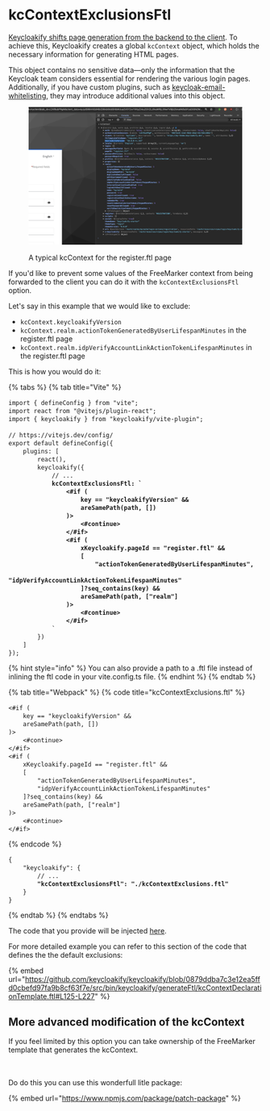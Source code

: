 # kcContextExclusionsFtl

[Keycloakify shifts page generation from the backend to the client](https://github.com/keycloakify/keycloakify/discussions/346#discussioncomment-5889791). To achieve this, Keycloakify creates a global `kcContext` object, which holds the necessary information for generating HTML pages.

This object contains no sensitive data—only the information that the Keycloak team considers essential for rendering the various login pages. Additionally, if you have custom plugins, such as [keycloak-email-whitelisting](https://github.com/micedre/keycloak-mail-whitelisting), they may introduce additional values into this object.

<figure><img src="../.gitbook/assets/image (88).png" alt=""><figcaption><p>A typical kcContext for the register.ftl page</p></figcaption></figure>

If you'd like to prevent some values of the FreeMarker context from being forwarded to the client you can do it with the `kcContextExclusionsFtl` option. &#x20;

Let's say in this example that we would like to exclude:

* `kcContext.keycloakifyVersion`
* `kcContext.realm.actionTokenGeneratedByUserLifespanMinutes` in the register.ftl page
* `kcContext.realm.idpVerifyAccountLinkActionTokenLifespanMinutes` in the register.ftl page

This is how you would do it:

{% tabs %}
{% tab title="Vite" %}
<pre class="language-typescript" data-title="vite.config.ts"><code class="lang-typescript">import { defineConfig } from "vite";
import react from "@vitejs/plugin-react";
import { keycloakify } from "keycloakify/vite-plugin";

// https://vitejs.dev/config/
export default defineConfig({
    plugins: [
        react(),
        keycloakify({
            // ...
<strong>            kcContextExclusionsFtl: `
</strong><strong>                &#x3C;#if (
</strong><strong>                    key == "keycloakifyVersion" &#x26;&#x26;
</strong><strong>                    areSamePath(path, []) 
</strong><strong>                )>
</strong><strong>                    &#x3C;#continue>
</strong><strong>                &#x3C;/#if>
</strong><strong>                &#x3C;#if (
</strong><strong>                    xKeycloakify.pageId == "register.ftl" &#x26;&#x26;
</strong><strong>                    [
</strong><strong>                        "actionTokenGeneratedByUserLifespanMinutes", 
</strong><strong>                        "idpVerifyAccountLinkActionTokenLifespanMinutes"
</strong><strong>                    ]?seq_contains(key) &#x26;&#x26;
</strong><strong>                    areSamePath(path, ["realm"]
</strong><strong>                )>
</strong><strong>                    &#x3C;#continue>
</strong><strong>                &#x3C;/#if>
</strong>            `
        })
    ]
});
</code></pre>

{% hint style="info" %}
You can also provide a path to a .ftl file instead of inlining the ftl code in your vite.config.ts file.
{% endhint %}
{% endtab %}

{% tab title="Webpack" %}
{% code title="kcContextExclusions.ftl" %}
```ftl
<#if (
    key == "keycloakifyVersion" &&
    areSamePath(path, []) 
)>
    <#continue>
</#if>
<#if (
    xKeycloakify.pageId == "register.ftl" &&
    [
        "actionTokenGeneratedByUserLifespanMinutes", 
        "idpVerifyAccountLinkActionTokenLifespanMinutes"
    ]?seq_contains(key) &&
    areSamePath(path, ["realm"]
)>
    <#continue>
</#if>
```
{% endcode %}

<pre class="language-json" data-title="package.json"><code class="lang-json">{
    "keycloakify": {
        // ...
<strong>        "kcContextExclusionsFtl": "./kcContextExclusions.ftl"
</strong>    }
}
</code></pre>
{% endtab %}
{% endtabs %}

The code that you provide will be injected [here](https://github.com/keycloakify/keycloakify/blob/0879ddba7c3e12ea5ffd0cbefd97fa9b8cf63f7e/src/bin/keycloakify/generateFtl/kcContextDeclarationTemplate.ftl#L249). &#x20;

For more detailed example you can refer to this section of the code that defines the the default exclusions:

{% embed url="https://github.com/keycloakify/keycloakify/blob/0879ddba7c3e12ea5ffd0cbefd97fa9b8cf63f7e/src/bin/keycloakify/generateFtl/kcContextDeclarationTemplate.ftl#L125-L227" %}

## More advanced modification of the kcContext

If you feel limited by this option you can take ownership of the FreeMarker template that generates the kcContext. &#x20;

\
\
Do do this you can use this wonderfull litle package: &#x20;

{% embed url="https://www.npmjs.com/package/patch-package" %}

